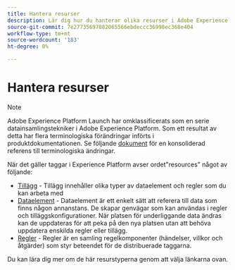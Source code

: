 ```yaml
---
title: Hantera resurser
description: Lär dig hur du hanterar olika resurser i Adobe Experience Platform, inklusive tillägg, dataelement och regler.
source-git-commit: 7e27735697882065566ebdeccc36998ec368e404
workflow-type: tm+mt
source-wordcount: '183'
ht-degree: 0%

---
```


# Hantera resurser

>[!NOTE]
>
>Adobe Experience Platform Launch har omklassificerats som en serie datainsamlingstekniker i Adobe Experience Platform. Som ett resultat av detta har flera terminologiska förändringar införts i produktdokumentationen. Se följande [dokument](../../term-updates.md) för en konsoliderad referens till terminologiska ändringar.

När det gäller taggar i Experience Platform avser ordet&quot;resources&quot; något av följande:

* [Tillägg](extensions/overview.md)  - Tillägg innehåller olika typer av dataelement och regler som du kan arbeta med
* [Dataelement](data-elements.md)  - Dataelement är ett enkelt sätt att referera till data som finns någon annanstans.  De skapar genvägar som kan användas i regler och tilläggskonfigurationer.  När platsen för underliggande data ändras kan de uppdateras för att peka på den nya platsen utan att behöva uppdatera enskilda regler eller tillägg.
* [Regler](rules.md)  - Regler är en samling regelkomponenter (händelser, villkor och åtgärder) som styr beteendet för de distribuerade taggarna.

Du kan lära dig mer om de här resurstyperna genom att välja länkarna ovan.

